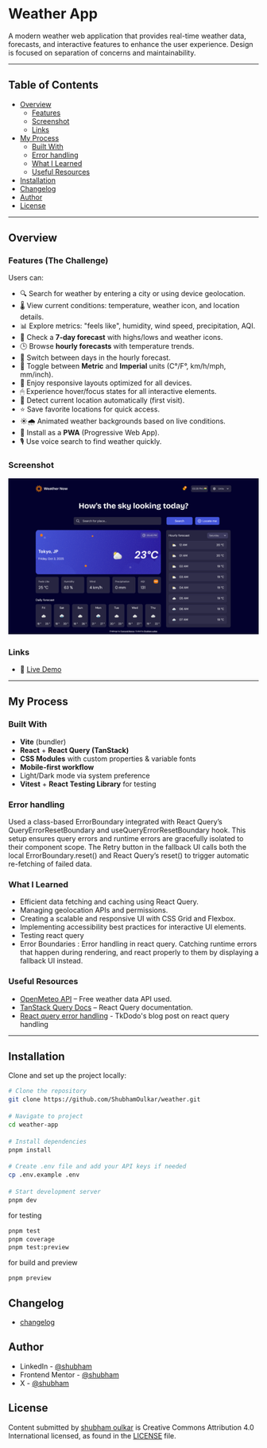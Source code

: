 # Weather App   

A modern weather web application that provides real-time weather data, forecasts, and interactive features to enhance the user experience. Design is focused on separation of concerns and maintainability.

---

## Table of Contents

- [Overview](#overview)
  - [Features](#features)
  - [Screenshot](#screenshot)
  - [Links](#links)
- [My Process](#my-process)
  - [Built With](#built-with)
  - [Error handling](#error-handling)
  - [What I Learned](#what-i-learned)
  - [Useful Resources](#useful-resources)
- [Installation](#installation)
- [Changelog](/changelog.md)
- [Author](#author)
- [License](#license)

---

## Overview

### Features (The Challenge)

Users can:  
- 🔍 Search for weather by entering a city or using device geolocation.  
- 🌡 View current conditions: temperature, weather icon, and location details.  
- 📊 Explore metrics: "feels like", humidity, wind speed, precipitation, AQI.  
- 📅 Check a **7-day forecast** with highs/lows and weather icons.  
- 🕒 Browse **hourly forecasts** with temperature trends.  
- 📌 Switch between days in the hourly forecast.  
- 🔄 Toggle between **Metric** and **Imperial** units (C°/F°, km/h/mph, mm/inch).  
- 📱 Enjoy responsive layouts optimized for all devices.  
- 🖱 Experience hover/focus states for all interactive elements.  
- 📍 Detect current location automatically (first visit).  
- ⭐ Save favorite locations for quick access.  
- ☀️🌧 Animated weather backgrounds based on live conditions.  
- 📲 Install as a **PWA** (Progressive Web App).  
- 🎙 Use voice search to find weather quickly.  

### Screenshot  
![Project Preview](/docs/project_preview.png)

### Links
- 🚀 [Live Demo](https://weather-inky-delta.vercel.app/)  

---

## My Process

### Built With
- **Vite** (bundler)  
- **React** + **React Query (TanStack)**  
- **CSS Modules** with custom properties & variable fonts  
- **Mobile-first workflow**  
- Light/Dark mode via system preference  
- **Vitest** + **React Testing Library** for testing

### Error handling
Used a class-based ErrorBoundary integrated with React Query’s QueryErrorResetBoundary and useQueryErrorResetBoundary hook.
This setup ensures query errors and runtime errors are gracefully isolated to their component scope.
The Retry button in the fallback UI calls both the local ErrorBoundary.reset() and React Query’s reset() to trigger automatic re-fetching of failed data.

### What I Learned
- Efficient data fetching and caching using React Query.  
- Managing geolocation APIs and permissions. 
- Creating a scalable and responsive UI with CSS Grid and Flexbox.  
- Implementing accessibility best practices for interactive UI elements.  
- Testing react query
- Error Boundaries : Error handling in react query. Catching runtime errors that happen during rendering, and react properly to them by displaying a fallback UI instead.

### Useful Resources
- [OpenMeteo API](https://open-meteo.com/) – Free weather data API used.  
- [TanStack Query Docs](https://tanstack.com/query/latest) – React Query documentation.  
- [React query error handling](https://tkdodo.eu/blog/react-query-error-handling) - TkDodo's blog post on react query handling

---

## Installation

Clone and set up the project locally:

```bash
# Clone the repository
git clone https://github.com/ShubhamOulkar/weather.git

# Navigate to project
cd weather-app

# Install dependencies
pnpm install

# Create .env file and add your API keys if needed
cp .env.example .env

# Start development server
pnpm dev
```
for testing

```bash
pnpm test 
pnpm coverage
pnpm test:preview
```
for build and preview
```bash
pnpm preview
```
## Changelog 
 - [changelog](./changelog.md)

## Author

- LinkedIn - [@shubham](www.linkedin.com/in/shubham-oulkar)
- Frontend Mentor - [@shubham](https://www.frontendmentor.io/profile/ShubhamOulkar)
- X - [@shubham](https://x.com/shubhuoulkar)
## License

Content submitted by [shubham oulkar](https://github.com/ShubhamOulkar) is Creative Commons Attribution 4.0 International licensed, as found in the [LICENSE](/LICENSE) file.